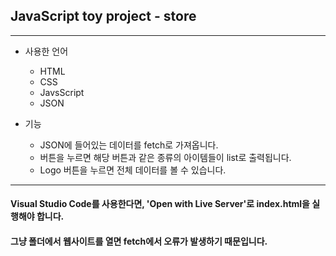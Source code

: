 ## JavaScript toy project - store
___

* 사용한 언어
  * HTML
  * CSS
  * JavsScript
  * JSON

* 기능
  * JSON에 들어있는 데이터를 fetch로 가져옵니다.
  * 버튼을 누르면 해당 버튼과 같은 종류의 아이템들이 list로 출력됩니다.
  * Logo 버튼을 누르면 전체 데이터를 볼 수 있습니다.
___

#### Visual Studio Code를 사용한다면, 'Open with Live Server'로 index.html을 실행해야 합니다.
#### 그냥 폴더에서 웹사이트를 열면 fetch에서 오류가 발생하기 때문입니다.
